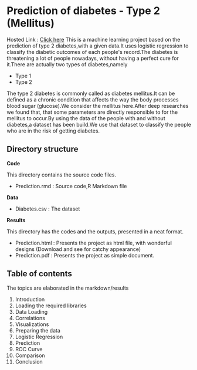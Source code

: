 # Prediction of diabetes - Type 2 (Mellitus)
Hosted Link : [Click here](http://rpubs.com/SridharCR/diabetes-prediction)
This is a machine learning project based on the prediction of type 2 diabetes,with a given data.It uses logistic regression to classify the diabetic outcomes of each people's record.The diabetes is threatening a lot of people nowadays, without having a perfect cure for it.There are actually two types of diabetes,namely
  - Type 1
  - Type 2

The type 2 diabetes is commonly called as diabetes mellitus.It can be defined as a chronic condition that affects the way the body processes blood sugar (glucose).We consider the mellitus here.After deep researches we found that, that some parameters are directly responsible to for the mellitus to occur.By using the data of the people with and without diabetes,a dataset has been build.We use that dataset to classify the people who are in the risk of getting diabetes.

## Directory structure
**Code**

This directory contains the source code files.
- Prediction.rmd : Source code,R Markdown file

**Data**
- Diabetes.csv : The dataset

**Results**

This directory has the codes and the outputs, presented in a neat format.
- Prediction.html : Presents the project as html file, with wonderful designs (Download and see for catchy appearance)
- Prediction.pdf : Presents the project as simple document.

## Table of contents
The topics are elaborated in the markdown/results
1. Introduction
2. Loading the required libraries
3. Data Loading
4. Correlations
5. Visualizations
6. Preparing the data
7. Logistic Regression
8. Prediction
9. ROC Curve
10. Comparison 
11. Conclusion

